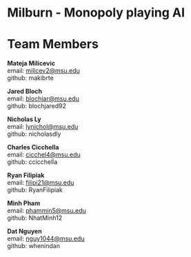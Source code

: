 # Milburn - Monopoly playing AI 

# Team Members

**Mateja Milicevic**
<br />
email: milicev2@msu.edu
<br />
github: makibrte

**Jared Bloch**
 <br />
email: blochjar@msu.edu
 <br />
github: blochjared92

**Nicholas Ly**
 <br />
email: lynichol@msu.edu
 <br />
github: nicholasdly

 **Charles Cicchella**
 <br />
email: cicchel4@msu.edu
 <br />
github: ccicchella

**Ryan Filipiak**
 <br />
email: filipi21@msu.edu
 <br />
github: RyanFilipiak

**Minh Pham**
 <br />
email: phammin5@msu.edu
 <br />
github: NhatMinh12

**Dat Nguyen**
 <br />
email: nguy1044@msu.edu
 <br />
github: whenindan

